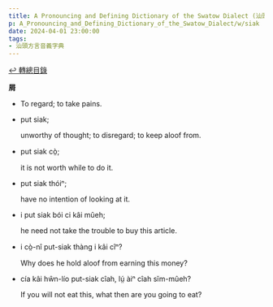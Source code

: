 ```yaml
---
title: A Pronouncing and Defining Dictionary of the Swatow Dialect (汕頭方言音義字典) / siak
p: A_Pronouncing_and_Defining_Dictionary_of_the_Swatow_Dialect/w/siak
date: 2024-04-01 23:00:00
tags: 
- 汕頭方言音義字典
---
```


[↩️ 轉總目錄](/A_Pronouncing_and_Defining_Dictionary_of_the_Swatow_Dialect)


**屑**
- To regard; to take pains.

- put siak;

  unworthy of thought; to disregard; to keep aloof from.

- put siak cò̤;

  it is not worth while to do it.

- put siak thóiⁿ;

  have no intention of looking at it.

- i put siak bói ci kâi mûeh;

  he need not take the trouble to buy this article.

- i cò̤-nî put-siak thàng i kâi cîⁿ?

  Why does he hold aloof from earning this money?

- cía kâi hŵn-lío put-siak cîah, lṳ́ àiⁿ cîah sĭm-mûeh?

  If you will not eat this, what then are you going to eat?